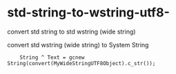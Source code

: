 # std-string-to-wstring-utf8-
convert std string to std wstring (wide string)

convert std wstring (wide string) to System String 

        String ^ Text = gcnew String(convert(MyWideStringUTF8Object).c_str());
